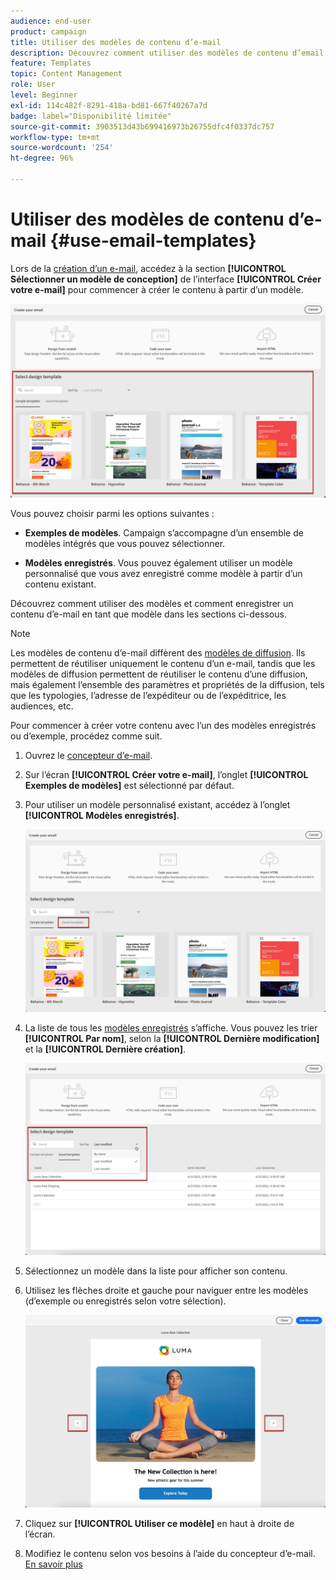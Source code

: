 ```yaml
---
audience: end-user
product: campaign
title: Utiliser des modèles de contenu d’e-mail
description: Découvrez comment utiliser des modèles de contenu d’email dans Adobe Campaign
feature: Templates
topic: Content Management
role: User
level: Beginner
exl-id: 114c482f-8291-418a-bd81-667f40267a7d
badge: label="Disponibilité limitée"
source-git-commit: 3903513d43b699416973b26755dfc4f0337dc757
workflow-type: tm+mt
source-wordcount: '254'
ht-degree: 96%

---
```


# Utiliser des modèles de contenu d’e-mail {#use-email-templates}

Lors de la [création d’un e-mail](../email/create-email.md), accédez à la section **[!UICONTROL Sélectionner un modèle de conception]** de l’interface **[!UICONTROL Créer votre e-mail]** pour commencer à créer le contenu à partir d’un modèle.

![](assets/email_designer-templates.png)

Vous pouvez choisir parmi les options suivantes :

* **Exemples de modèles**. Campaign s’accompagne d’un ensemble de modèles intégrés que vous pouvez sélectionner.

* **Modèles enregistrés**. Vous pouvez également utiliser un modèle personnalisé que vous avez enregistré comme modèle à partir d’un contenu existant.

Découvrez comment utiliser des modèles et comment enregistrer un contenu d’e-mail en tant que modèle dans les sections ci-dessous.

>[!NOTE]
>
>Les modèles de contenu d’e-mail diffèrent des [modèles de diffusion](../msg/delivery-template.md). Ils permettent de réutiliser uniquement le contenu d’un e-mail, tandis que les modèles de diffusion permettent de réutiliser le contenu d’une diffusion, mais également l’ensemble des paramètres et propriétés de la diffusion, tels que les typologies, l’adresse de l’expéditeur ou de l’expéditrice, les audiences, etc.

Pour commencer à créer votre contenu avec l’un des modèles enregistrés ou d’exemple, procédez comme suit.

1. Ouvrez le [concepteur d’e-mail](create-email-content.md).

1. Sur l’écran **[!UICONTROL Créer votre e-mail]**, l’onglet **[!UICONTROL Exemples de modèles]** est sélectionné par défaut.

1. Pour utiliser un modèle personnalisé existant, accédez à l’onglet **[!UICONTROL Modèles enregistrés]**.

   ![](assets/email_designer-saved-templates-tab.png)

1. La liste de tous les [modèles enregistrés](#save-as-template) s’affiche. Vous pouvez les trier **[!UICONTROL Par nom]**, selon la **[!UICONTROL Dernière modification]** et la **[!UICONTROL Dernière création]**.

   ![](assets/email_designer-saved-templates.png)

1. Sélectionnez un modèle dans la liste pour afficher son contenu.

1. Utilisez les flèches droite et gauche pour naviguer entre les modèles (d’exemple ou enregistrés selon votre sélection).

   ![](assets/email_designer-saved-templates-navigate.png)

1. Cliquez sur **[!UICONTROL Utiliser ce modèle]** en haut à droite de l’écran.

1. Modifiez le contenu selon vos besoins à l’aide du concepteur d’e-mail. [En savoir plus](create-email-content.md)

